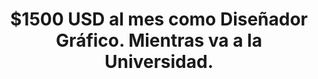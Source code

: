 ---
title: $1500 USD al mes como Diseñador Gráfico. Mientras va a la Universidad. 
imageUrl: 'casos-exito-tomas.jpg'
text: Para todos aquellos que creen que no se puede generar ingresos en internet mientras trabajan, estudian, o lo que sea, Tomi rompió todos estos panoramas. Y genera $1500 USD mensuales trabajando como diseñador gráfico. Si, como diseñador. Porque muchos creen que no es una habilidad con la que se pueda generar muchos ingresos. Pero eso, amigos, es una creencia limitante.
---